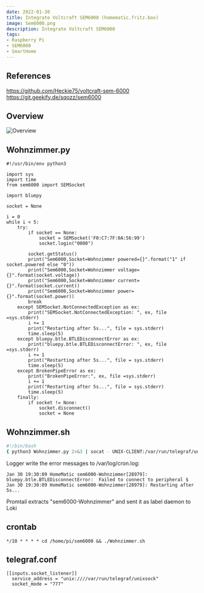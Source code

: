 ```yaml
---
date: 2022-01-30
title: Integrate Voltcraft SEM6000 (homematic.fritz.box)
image: Sem6000.png
description: Integrate Voltcraft SEM6000 
tags: 
- Raspberry Pi
- SEM6000
- SmartHome
---
```


## References

<https://github.com/Heckie75/voltcraft-sem-6000>
<https://git.geekify.de/sqozz/sem6000>

## Overview

![Overview](SmartHome/Homematic/Integrate-Voltcraft-Sem6000-on-RaspberryPi/overview.svg "Overview")

## Wohnzimmer.py

~~~python3
#!/usr/bin/env python3

import sys
import time
from sem6000 import SEMSocket

import bluepy

socket = None

i = 0
while i < 5:
    try:
        if socket == None:
            socket = SEMSocket('F0:C7:7F:0A:56:99')
            socket.login("0000")

        socket.getStatus()
        print("Sem6000,Socket=Wohnzimmer powered={}".format("1" if socket.powered else "0"))
        print("Sem6000,Socket=Wohnzimmer voltage={}".format(socket.voltage))
        print("Sem6000,Socket=Wohnzimmer current={}".format(socket.current))
        print("Sem6000,Socket=Wohnzimmer power={}".format(socket.power))
        break
    except SEMSocket.NotConnectedException as ex:
        print("SEMSocket.NotConnectedException: ", ex, file =sys.stderr)
        i += 1
        print("Restarting after 5s...", file = sys.stderr)
        time.sleep(5)
    except bluepy.btle.BTLEDisconnectError as ex:
        print("bluepy.btle.BTLEDisconnectError: ", ex, file =sys.stderr)
        i += 1
        print("Restarting after 5s...", file = sys.stderr)
        time.sleep(5)
    except BrokenPipeError as ex:
        print("BrokenPipeError:", ex, file =sys.stderr)
        i += 1
        print("Restarting after 5s...", file = sys.stderr)
        time.sleep(5)
    finally:
        if socket != None:
            socket.disconnect()
            socket = None
~~~

## Wohnzimmer.sh

~~~bash
#!/bin/bash
{ python3 Wohnzimmer.py 2>&3 | socat - UNIX-CLIENT:/var/run/telegraf/unixsock; } 3>&1 | logger -i --priority cron.error --tag sem6000-Wohnzimmer
~~~

Logger write the error messages to /var/log/cron.log:

~~~
Jan 30 19:30:09 HomeMatic sem6000-Wohnzimmer[28979]: bluepy.btle.BTLEDisconnectError:  Failed to connect to peripheral $
Jan 30 19:30:09 HomeMatic sem6000-Wohnzimmer[28979]: Restarting after 5s...
~~~

Promtail extracts "sem6000-Wohnzimmer" and sent it as label daemon to Loki

## crontab

~~~crontab
*/10 * * * * cd /home/pi/sem6000 && ./Wohnzimmer.sh
~~~

## telegraf.conf

~~~
[[inputs.socket_listener]]
  service_address = "unix:////var/run/telegraf/unixsock"
  socket_mode = "777"
~~~
